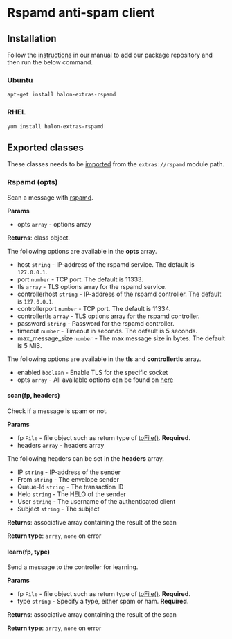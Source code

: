 # Rspamd anti-spam client

## Installation

Follow the [instructions](https://docs.halon.io/manual/comp_install.html#installation) in our manual to add our package repository and then run the below command.

### Ubuntu

```
apt-get install halon-extras-rspamd
```

### RHEL

```
yum install halon-extras-rspamd
```

## Exported classes

These classes needs to be [imported](https://docs.halon.io/hsl/structures.html#import) from the `extras://rspamd` module path.

### Rspamd (opts)
Scan a message with [rspamd](https://www.rspamd.com/).

**Params**

- opts `array` - options array

**Returns**: class object.

The following options are available in the **opts** array.

- host `string` - IP-address of the rspamd service. The default is `127.0.0.1`.
- port `number` - TCP port. The default is 11333.
- tls `array` - TLS options array for the rspamd service.
- controllerhost `string` - IP-address of the rspamd controller. The default is `127.0.0.1`.
- controllerport `number` - TCP port. The default is 11334.
- controllertls `array` - TLS options array for the rspamd controller.
- password `string` - Password for the rspamd controller.
- timeout `number` - Timeout in seconds. The default is 5 seconds.
- max_message_size `number` - The max message size in bytes. The default is 5 MiB.

The following options are available in the **tls** and **controllertls** array.

- enabled `boolean` - Enable TLS for the specific socket
- opts `array` - All available options can be found on [here](http://docs.halon.se/hsl/functions.html?highlight=tlssocket#TLSSocket)

#### scan(fp, headers)
Check if a message is spam or not. 

**Params**

- fp `File` - file object such as return type of [toFile()](https://docs.halon.io/hsl/functions.html#MailMessage.toFile). **Required**.
- headers `array` - headers array

The following headers can be set in the **headers** array.

- IP `string` - IP-address of the sender
- From `string` - The envelope sender
- Queue-Id `string` - The transaction ID
- Helo `string` - The HELO of the sender
- User `string` - The username of the authenticated client
- Subject `string` - The subject

**Returns**: associative array containing the result of the scan

**Return type**: `array`, `none` on error

#### learn(fp, type)
Send a message to the controller for learning.

**Params**

- fp `File` - file object such as return type of [toFile()](https://docs.halon.io/hsl/functions.html#MailMessage.toFile). **Required**.
- type `string` - Specify a type, either spam or ham. **Required**.

**Returns**: associative array containing the result of the scan

**Return type**: `array`, `none` on error